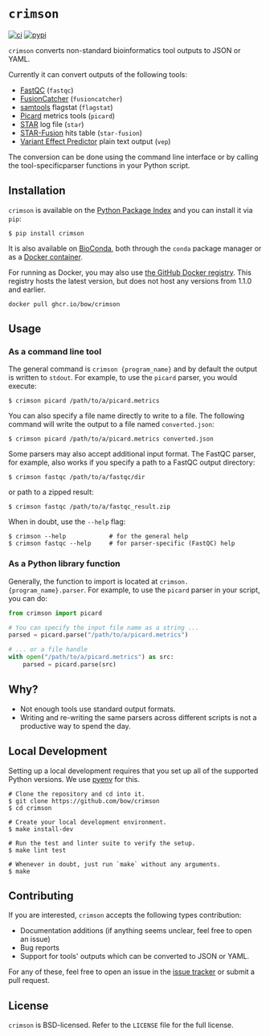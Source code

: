 # `crimson`

[![ci](https://github.com/bow/crimson/actions/workflows/ci.yml/badge.svg)](https://github.com/bow/crimson/actions?query=branch%3Amaster)
[![pypi](https://img.shields.io/pypi/v/crimson)](https://pypi.org/project/crimson)


``crimson`` converts non-standard bioinformatics tool outputs to JSON or YAML.

Currently it can convert outputs of the following tools:

  * [FastQC](http://www.bioinformatics.babraham.ac.uk/projects/fastqc/>) (``fastqc``)
  * [FusionCatcher](https://github.com/ndaniel/fusioncatcher) (``fusioncatcher``)
  * [samtools](http://www.htslib.org/doc/samtools.html) flagstat (``flagstat``)
  * [Picard](https://broadinstitute.github.io/picard/) metrics tools (``picard``)
  * [STAR](https://github.com/alexdobin/STAR) log file (``star``)
  * [STAR-Fusion](https://github.com/STAR-Fusion/STAR-Fusion) hits table (``star-fusion``)
  * [Variant Effect Predictor](http://www.ensembl.org/info/docs/tools/vep/index.html)
    plain text output (``vep``)

The conversion can be done using the command line interface or by calling the
tool-specificparser functions in your Python script.


## Installation

``crimson`` is available on the [Python Package Index](https://pypi.org/project/crimson/)
and you can install it via ``pip``:

```shell
$ pip install crimson
```

It is also available on
[BioConda](https://bioconda.github.io/recipes/crimson/README.html), both through the
`conda` package manager or as a
[Docker container](https://quay.io/repository/biocontainers/crimson?tab=tags).

For running as Docker, you may also use
[the GitHub Docker registry](https://github.com/bow/crimson/pkgs/container/crimson). This
registry hosts the latest version, but does not host any versions from 1.1.0 and earlier.

```shell
docker pull ghcr.io/bow/crimson
```


## Usage

### As a command line tool

The general command is `crimson {program_name}` and by default the output is written to
`stdout`. For example, to use the `picard` parser, you would execute:

```shell
$ crimson picard /path/to/a/picard.metrics
```

You can also specify a file name directly to write to a file. The following command will
write the output to a file named ``converted.json``:

```shell
$ crimson picard /path/to/a/picard.metrics converted.json
```

Some parsers may also accept additional input format. The FastQC parser, for example, also
works if you specify a path to a FastQC output directory:


```shell
$ crimson fastqc /path/to/a/fastqc/dir
```

or path to a zipped result:

```shell
$ crimson fastqc /path/to/a/fastqc_result.zip
```

When in doubt, use the ``--help`` flag:

```shell
$ crimson --help            # for the general help
$ crimson fastqc --help     # for parser-specific (FastQC) help
```

### As a Python library function

Generally, the function to import is located at `crimson.{program_name}.parser`. For
example, to use the `picard` parser in your script, you can do:

```python
from crimson import picard

# You can specify the input file name as a string ...
parsed = picard.parse("/path/to/a/picard.metrics")

# ... or a file handle
with open("/path/to/a/picard.metrics") as src:
    parsed = picard.parse(src)
```

## Why?

  * Not enough tools use standard output formats.
  * Writing and re-writing the same parsers across different scripts is not a productive
    way to spend the day.


## Local Development

Setting up a local development requires that you set up all of the supported Python
versions. We use [pyenv](https://github.com/pyenv/pyenv) for this.

```shell
# Clone the repository and cd into it.
$ git clone https://github.com/bow/crimson
$ cd crimson

# Create your local development environment.
$ make install-dev

# Run the test and linter suite to verify the setup.
$ make lint test

# Whenever in doubt, just run `make` without any arguments.
$ make
```


## Contributing

If you are interested, `crimson` accepts the following types contribution:

  * Documentation additions (if anything seems unclear, feel free to open an issue)
  * Bug reports
  * Support for tools' outputs which can be converted to JSON or YAML.

For any of these, feel free to open an issue in the [issue
tracker](https://github.com/bow/crimson/issues>) or submit a pull request.


## License

``crimson`` is BSD-licensed. Refer to the ``LICENSE`` file for the full license.
